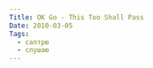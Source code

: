 ```yaml
---
Title: OK Go - This Too Shall Pass
Date: 2010-03-05
Tags: 
  - саптрю
  - слушаю
---
```


<div class="text"><p><object width="640" height="385"><param name="movie" value="http://www.youtube.com/v/qybUFnY7Y8w&amp;hl=en_US&amp;fs=1&amp;rel=0"></param><param name="allowFullScreen" value="true"></param><param name="allowscriptaccess" value="always"></param><embed src="http://www.youtube.com/v/qybUFnY7Y8w&amp;hl=en_US&amp;fs=1&amp;rel=0" type="application/x-shockwave-flash" allowscriptaccess="always" allowfullscreen="true" width="640" height="385"></embed></object></p></div>